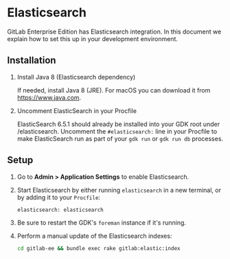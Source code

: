 # Elasticsearch

GitLab Enterprise Edition has Elasticsearch integration. In this
document we explain how to set this up in your development
environment.

## Installation

1. Install Java 8 (Elasticsearch dependency)

   If needed, install Java 8 (JRE). For macOS you can download it from
https://www.java.com.

1. Uncomment ElasticSearch in your Procfile

   ElasticSearch 6.5.1 should already be installed into your GDK root
under /elasticsearch. Uncomment the `#elasticsearch:` line in your
Procfile to make ElasticSearch run as part of your `gdk run` or `gdk
run db` processes.

## Setup

1. Go to **Admin > Application Settings** to enable Elasticsearch.

1. Start Elasticsearch by either running `elasticsearch` in a new terminal, or
   by adding it to your `Procfile`:

    ```
    elasticsearch: elasticsearch
    ```

1. Be sure to restart the GDK's `foreman` instance if it's running.

1. Perform a manual update of the Elasticsearch indexes:

    ```sh
    cd gitlab-ee && bundle exec rake gitlab:elastic:index
    ```
